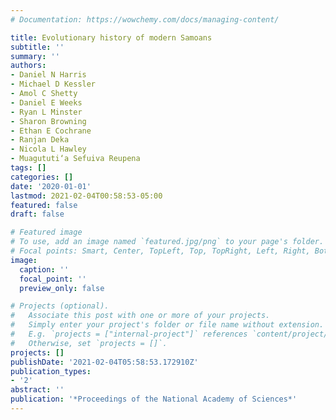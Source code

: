 ```yaml
---
# Documentation: https://wowchemy.com/docs/managing-content/

title: Evolutionary history of modern Samoans
subtitle: ''
summary: ''
authors:
- Daniel N Harris
- Michael D Kessler
- Amol C Shetty
- Daniel E Weeks
- Ryan L Minster
- Sharon Browning
- Ethan E Cochrane
- Ranjan Deka
- Nicola L Hawley
- Muagututi‘a Sefuiva Reupena
tags: []
categories: []
date: '2020-01-01'
lastmod: 2021-02-04T00:58:53-05:00
featured: false
draft: false

# Featured image
# To use, add an image named `featured.jpg/png` to your page's folder.
# Focal points: Smart, Center, TopLeft, Top, TopRight, Left, Right, BottomLeft, Bottom, BottomRight.
image:
  caption: ''
  focal_point: ''
  preview_only: false

# Projects (optional).
#   Associate this post with one or more of your projects.
#   Simply enter your project's folder or file name without extension.
#   E.g. `projects = ["internal-project"]` references `content/project/deep-learning/index.md`.
#   Otherwise, set `projects = []`.
projects: []
publishDate: '2021-02-04T05:58:53.172910Z'
publication_types:
- '2'
abstract: ''
publication: '*Proceedings of the National Academy of Sciences*'
---
```

